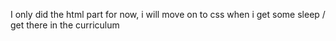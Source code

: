 

I only did the html part for now, i will move on to css when i get some sleep / get there in the curriculum